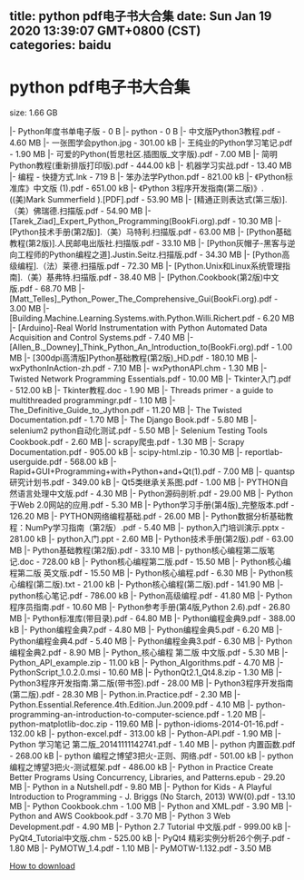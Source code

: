
title: python pdf电子书大合集
date: Sun Jan 19 2020 13:39:07 GMT+0800 (CST)    
categories: baidu
---

# python pdf电子书大合集
size: 1.66 GB
 
 
|- Python年度书单电子版 - 0 B
|- python - 0 B
|- 中文版Python3教程.pdf - 4.60 MB
|- 一张图学会python.jpg - 301.00 kB
|- 王纯业的Python学习笔记.pdf - 1.90 MB
|- 可爱的Python(哲思社区.插图版_文字版).pdf - 7.00 MB
|- 简明Python教程(重新排版打印版).pdf - 444.00 kB
|- 机器学习实战.pdf - 13.40 MB
|- 编程 - 快捷方式.lnk - 719 B
|- 笨办法学Python.pdf - 821.00 kB
|- 《Python标准库》中文版 (1).pdf - 651.00 kB
|- 《Python 3程序开发指南(第二版)》.((美)Mark Summerfield ).[PDF].pdf - 53.90 MB
|- [精通正则表达式(第三版)].（美）佛瑞德.扫描版.pdf - 54.90 MB
|- [Tarek_Ziad]_Expert_Python_Programming(BookFi.org).pdf - 10.30 MB
|- [Python技术手册(第2版)].（美）马特利.扫描版.pdf - 63.00 MB
|- [Python基础教程(第2版)].人民邮电出版社.扫描版.pdf - 33.10 MB
|- [Python灰帽子-黑客与逆向工程师的Python编程之道].Justin.Seitz.扫描版.pdf - 34.30 MB
|- [Python高级编程].（法）莱德.扫描版.pdf - 72.30 MB
|- [Python.Unix和Linux系统管理指南].（美）基弗特.扫描版.pdf - 38.40 MB
|- [Python.Cookbook(第2版)中文版.pdf - 68.70 MB
|- [Matt_Telles]_Python_Power_The_Comprehensive_Gui(BookFi.org).pdf - 3.00 MB
|- [Building.Machine.Learning.Systems.with.Python.Willi.Richert.pdf - 6.20 MB
|- [Arduino]-Real World Instrumentation with Python Automated Data Acquisition and Control Systems.pdf - 7.40 MB
|- [Allen_B._Downey]_Think_Python_An_Introduction_to(BookFi.org).pdf - 1.00 MB
|- [300dpi高清版]Python基础教程(第2版)_HD.pdf - 180.10 MB
|- wxPythonInAction-zh.pdf - 7.10 MB
|- wxPythonAPI.chm - 1.30 MB
|- Twisted Network Programming Essentials.pdf - 10.00 MB
|- Tkinter入门.pdf - 512.00 kB
|- Tkinter教程.doc - 1.90 MB
|- Threads primer - a guide to multithreaded programmingr.pdf - 1.10 MB
|- The_Definitive_Guide_to_Jython.pdf - 11.20 MB
|- The Twisted Documentation.pdf - 1.70 MB
|- The Django Book.pdf - 5.80 MB
|- selenium2 python自动化测试.pdf - 5.50 MB
|- Selenium Testing Tools Cookbook.pdf - 2.60 MB
|- scrapy爬虫.pdf - 1.30 MB
|- Scrapy Documentation.pdf - 905.00 kB
|- scipy-html.zip - 10.30 MB
|- reportlab-userguide.pdf - 568.00 kB
|- Rapid+GUI+Programming+with+Python+and+Qt(1).pdf - 7.00 MB
|- quantsp研究计划书.pdf - 349.00 kB
|- Qt5类继承关系图.pdf - 1.00 MB
|- PYTHON自然语言处理中文版.pdf - 4.30 MB
|- Python源码剖析.pdf - 29.00 MB
|- Python于Web 2.0网站的应用.pdf - 5.30 MB
|- Python学习手册(第4版)_完整版本.pdf - 126.20 MB
|- PYTHON网络编程基础.pdf - 26.00 MB
|- Python数据分析基础教程：NumPy学习指南（第2版）.pdf - 5.40 MB
|- python入门培训演示.pptx - 281.00 kB
|- python入门.ppt - 2.60 MB
|- Python技术手册(第2版).pdf - 63.00 MB
|- Python基础教程(第2版).pdf - 33.10 MB
|- python核心编程第二版笔记.doc - 728.00 kB
|- Python核心编程第二版.pdf - 15.50 MB
|- Python核心编程第二版 英文版.pdf - 15.50 MB
|- Python核心编程.pdf - 6.30 MB
|- Python核心编程(第二版).txt - 21.00 kB
|- Python核心编程(第二版).pdf - 141.90 MB
|- python核心笔记.pdf - 786.00 kB
|- Python高级编程.pdf - 41.80 MB
|- Python程序员指南.pdf - 10.60 MB
|- Python参考手册(第4版,Python 2.6).pdf - 26.80 MB
|- Python标准库(带目录).pdf - 64.80 MB
|- Python编程金典9.pdf - 388.00 kB
|- Python编程金典7.pdf - 4.80 MB
|- Python编程金典5.pdf - 6.20 MB
|- Python编程金典4.pdf - 5.40 MB
|- Python编程金典3.pdf - 6.30 MB
|- Python编程金典2.pdf - 8.90 MB
|- Python_核心编程 第二版 中文版.pdf - 5.30 MB
|- Python_API_example.zip - 11.00 kB
|- Python_Algorithms.pdf - 4.70 MB
|- PythonScript_1.0.2.0.msi - 10.60 MB
|- PythonQt2.1_Qt4.8.zip - 1.30 MB
|- Python3程序开发指南.第二版(带书签).pdf - 28.00 MB
|- Python3程序开发指南(第二版).pdf - 28.30 MB
|- Python.in.Practice.pdf - 2.30 MB
|- Python.Essential.Reference.4th.Edition.Jun.2009.pdf - 4.10 MB
|- python-programming-an-introduction-to-computer-science.pdf - 1.20 MB
|- python-matplotlib-doc.zip - 119.60 MB
|- python-idioms-2014-01-16.pdf - 132.00 kB
|- python-excel.pdf - 313.00 kB
|- Python-API.pdf - 1.90 MB
|- Python 学习笔记 第二版_20141111142741.pdf - 1.40 MB
|- python 内置函数.pdf - 268.00 kB
|- python 编程之博望3把火-正则、网络.pdf - 501.00 kB
|- python 编程之博望3把火-测试框架.pdf - 486.00 kB
|- Python in Practice Create Better Programs Using Concurrency, Libraries, and Patterns.epub - 29.20 MB
|- Python in a Nutshell.pdf - 9.80 MB
|- Python for Kids - A Playful Introduction to Programming - J. Briggs (No Starch, 2013) WW(0).pdf - 13.10 MB
|- Python Cookbook.chm - 1.00 MB
|- Python and XML.pdf - 3.90 MB
|- Python and AWS Cookbook.pdf - 3.70 MB
|- Python 3 Web Development.pdf - 4.90 MB
|- Python 2.7 Tutorial 中文版.pdf - 999.00 kB
|- PyQt4_Tutorial中文版.chm - 525.00 kB
|- PyQt4 精彩实例分析26个例子.pdf - 1.80 MB
|- PyMOTW_1.4.pdf - 1.10 MB
|- PyMOTW-1.132.pdf - 3.50 MB

[How to download](https://bpcam.bemobtrk.com/go/2ceec3aa-1ca2-46d6-b9ff-aaa5c184517c?jno=1237)